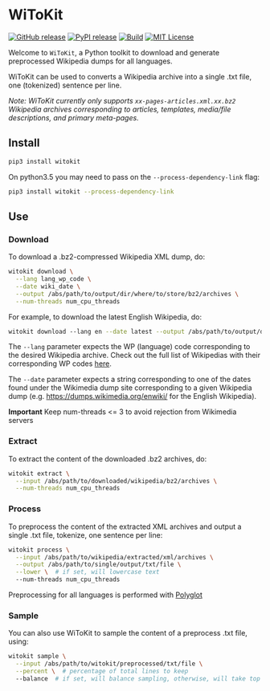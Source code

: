 # WiToKit
[![GitHub release][release-image]][release-url]
[![PyPI release][pypi-image]][pypi-url]
[![Build][travis-image]][travis-url]
[![MIT License][license-image]][license-url]

Welcome to `WiToKit`, a Python toolkit to download and generate preprocessed Wikipedia dumps for all languages.

WiToKit can be used to converts a Wikipedia archive into a single .txt file, one (tokenized) sentence per line.

*Note: WiToKit currently only supports `xx-pages-articles.xml.xx.bz2` Wikipedia archives corresponding to articles, templates, media/file descriptions, and primary meta-pages.*

## Install

```bash
pip3 install witokit
```

On python3.5 you may need to pass on the `--process-dependency-link` flag:
```bash
pip3 install witokit --process-dependency-link
```

## Use

### Download
To download a .bz2-compressed Wikipedia XML dump, do:
```bash
witokit download ⁠\
  --lang lang_wp_code \
  --date wiki_date \
  --output /abs/path/to/output/dir/where/to/store/bz2/archives \
  --num-threads num_cpu_threads
```

For example, to download the latest English Wikipedia, do:
```bash
witokit download ⁠--lang en --date latest --output /abs/path/to/output/dir --num-threads 2
```

The `--lang` parameter expects the WP (language) code corresponding
to the desired Wikipedia archive.
Check out the full list of Wikipedias with their corresponding WP codes [here](https://en.wikipedia.org/wiki/List_of_Wikipedias).

The `--date` parameter expects a string corresponding to one of the dates
found under the Wikimedia dump site corresponding to a given Wikipedia dump
(e.g. https://dumps.wikimedia.org/enwiki/ for the English Wikipedia).

**Important** Keep num-threads <= 3 to avoid rejection from Wikimedia servers

### Extract
To extract the content of the downloaded .bz2 archives, do:

```bash
witokit extract \
  --input /abs/path/to/downloaded/wikipedia/bz2/archives \
  --num-threads num_cpu_threads
```

### Process
To preprocess the content of the extracted XML archives and output a single .txt file, tokenize, one sentence per line:
```bash
witokit process \
  --input /abs/path/to/wikipedia/extracted/xml/archives \
  --output /abs/path/to/single/output/txt/file \
  --lower \  # if set, will lowercase text
  --num-threads num_cpu_threads
```

Preprocessing for all languages is performed with [Polyglot](https://github.com/aboSamoor/polyglot)

### Sample
You can also use WiToKit to sample the content of a preprocess .txt file, using:
```bash
witokit sample \
  --input /abs/path/to/witokit/preprocessed/txt/file \
  --percent \  # percentage of total lines to keep
  --balance  # if set, will balance sampling, otherwise, will take top n sentences only
```

[release-image]:https://img.shields.io/github/release/akb89/witokit.svg?style=flat-square
[release-url]:https://github.com/akb89/witokit/releases/latest
[pypi-image]:https://img.shields.io/pypi/v/witokit.svg?style=flat-square
[pypi-url]:https://pypi.org/project/witokit/
[travis-image]:https://img.shields.io/travis/akb89/witokit.svg?style=flat-square
[travis-url]:https://travis-ci.org/akb89/witokit
[license-image]:http://img.shields.io/badge/license-MIT-000000.svg?style=flat-square
[license-url]:LICENSE.txt
[req-url]:https://requires.io/github/akb89/witokit/requirements/?branch=master
[req-image]:https://img.shields.io/requires/github/akb89/witokit.svg?style=flat-square

